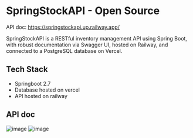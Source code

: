 # SpringStockAPI - Open Source
API doc: https://springstockapi.up.railway.app/

SpringStockAPI is a RESTful inventory management API using Spring Boot, with robust documentation via Swagger UI, hosted on Railway, and connected to a PostgreSQL database on Vercel.

## Tech Stack

- Springboot 2.7
- Database hosted on vercel
- API hosted on railway

## API doc
![image](https://github.com/Zakaria0907/SpringStockAPI/assets/90121483/f3155937-3a15-4a00-a66e-0cdc9f99f1b0)
![image](https://github.com/Zakaria0907/SpringStockAPI/assets/90121483/4c6cdd46-d0fc-4da5-9163-e335ecaa3e33)


